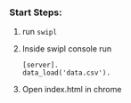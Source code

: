 ### Start Steps:

1. run `swipl`

2. Inside swipl console run

   ```
   [server].
   data_load('data.csv').
   ```

3. Open index.html in chrome
